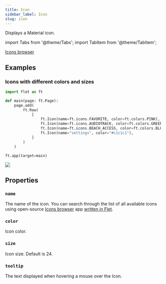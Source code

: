 ```yaml
---
title: Icon
sidebar_label: Icon
slug: icon
---
```


Displays a Material icon.

import Tabs from '@theme/Tabs';
import TabItem from '@theme/TabItem';

[Icons browser](https://flet-icons-browser.fly.dev/#/)

## Examples

### Icons with different colors and sizes

<Tabs groupId="language">
  <TabItem value="python" label="Python" default>

```python
import flet as ft

def main(page: ft.Page):
    page.add(
        ft.Row(
            [
                ft.Icon(name=ft.icons.FAVORITE, color=ft.colors.PINK),
                ft.Icon(name=ft.icons.AUDIOTRACK, color=ft.colors.GREEN_400, size=30),
                ft.Icon(name=ft.icons.BEACH_ACCESS, color=ft.colors.BLUE, size=50),
                ft.Icon(name="settings", color="#c1c1c1"),
            ]
        )
    )

ft.app(target=main)
```
  </TabItem>
</Tabs>

<img src="/img/docs/controls/icon/custom-icons.png" className="screenshot-20" />

## Properties

### `name`

The name of the icon. You can search through the list of all available icons using open-source [Icons browser](https://flet-icons-browser.fly.dev/#/) app [written in Flet](https://github.com/flet-dev/examples/blob/main/python/apps/icons-browser/main.py).

### `color`

Icon color.

### `size`

Icon size. Default is 24.

### `tooltip`

The text displayed when hovering a mouse over the Icon.